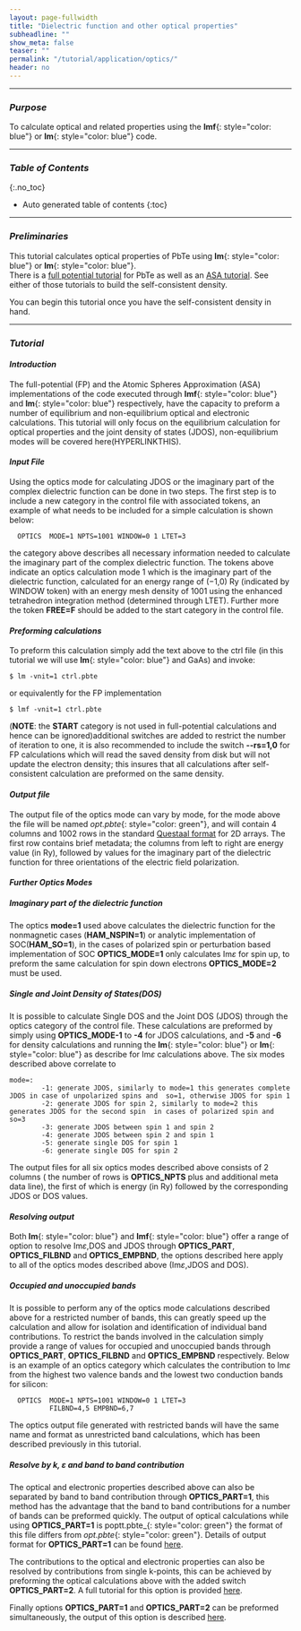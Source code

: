 ```yaml
---
layout: page-fullwidth
title: "Dielectric function and other optical properties"
subheadline: ""
show_meta: false
teaser: ""
permalink: "/tutorial/application/optics/"
header: no
---
```


_____________________________________________________________

### _Purpose_

To calculate optical and related properties using the **lmf**{: style="color: blue"} or **lm**{: style="color: blue"} code.

_____________________________________________________________

### _Table of Contents_
{:.no_toc}
*  Auto generated table of contents
{:toc}  

_____________________________________________________________

### _Preliminaries_

This tutorial calculates optical properties of PbTe using **lm**{: style="color: blue"} or **lm**{: style="color: blue"}.  
There is a [full potential tutorial](/tutorial/lmf/lmf_pbte_tutorial/)
for PbTe as well as an [ASA tutorial](/tutorial/asa/lm_pbte_tutorial/).
See either of those tutorials to build the self-consistent density.

You can begin this tutorial once you have the self-consistent density in hand.

_____________________________________________________________

### _Tutorial_

#### _Introduction_

The full-potential (FP) and the Atomic Spheres Approximation (ASA) implementations of the code executed through  **lmf**{: style="color: blue"} and  **lm**{: style="color: blue"} respectively, have the capacity to preform a number of equilibrium and non-equilibrium optical and electronic calculations. This tutorial will only focus on the equilibrium calculation for optical properties and the joint density of states (JDOS), non-equilibrium modes will be covered here(HYPERLINKTHIS).

#### _Input File_

Using the optics mode for calculating JDOS or the imaginary part of the complex dielectric function  can be done in two steps. The first step is to include a new category in the control file with associated tokens, an example of what needs to be included for a simple calculation is shown below:

      OPTICS  MODE=1 NPTS=1001 WINDOW=0 1 LTET=3

the category above describes all necessary information needed to calculate the imaginary part of the complex dielectric function. The tokens above indicate an optics calculation mode 1 which is the imaginary part of the dielectric function, calculated for an energy range of (&minus;1,0) Ry (indicated by WINDOW token) with an energy mesh density of 1001 using the  enhanced tetrahedron integration method (determined through LTET). Further more the token **FREE=F** should be added to the start category in the control file.

#### _Preforming calculations_

To preform this calculation simply add the text above to the ctrl file (in this tutorial we will use **lm**{: style="color: blue"} and GaAs) and invoke:

    $ lm -vnit=1 ctrl.pbte

or equivalently for the FP implementation

    $ lmf -vnit=1 ctrl.pbte

(**NOTE**: the **START** category is not used in full-potential calculations and hence can be ignored)additional switches are added to restrict the number of iteration to one, it is also recommended to include the switch  **-\-rs=1,0** for FP calculations which will read the saved density from disk but will not update the electron density; this insures that all calculations after self-consistent calculation are preformed on the same density.

#### _Output file_

The output file of the optics mode can vary by mode, for the mode above the file will be named _opt.pbte_{: style="color: green"}, and will contain 4 columns and 1002 rows in the standard [Questaal format](/docs/input/data_format/#standard-data-formats-for-2d-arrays) for 2D arrays. The first row contains brief metadata; the columns from left to right are energy value (in Ry), followed by values for the imaginary part of the dielectric function for three orientations of the electric field polarization.

#### _Further Optics Modes_

##### _Imaginary part of the dielectric function_
The optics **mode=1** used above calculates the dielectric function for the nonmagnetic cases (**HAM\_NSPIN=1**) or analytic implementation of SOC(**HAM\_SO=1**), in the cases of polarized spin or perturbation based implementation of SOC **OPTICS_MODE=1** only calculates Im<i>&epsilon;</i> for spin up, to preform the same calculation for spin down electrons **OPTICS\_MODE=2** must be used.

##### _Single and Joint Density of States(DOS)_

It is possible to calculate  Single DOS and the Joint DOS (JDOS) through the optics category of the control file. These calculations are preformed by simply using **OPTICS_MODE-1** to **-4** for JDOS calculations, and **-5** and **-6** for density calculations and running the **lm**{: style="color: blue"} or **lm**{: style="color: blue"} as describe for Im<i>&epsilon;</i> calculations above.
The six modes described above correlate to

    mode=:
       		-1: generate JDOS, similarly to mode=1 this generates complete JDOS in case of unpolarized spins and  so=1, otherwise JDOS for spin 1
       		-2: generate JDOS for spin 2, similarly to mode=2 this generates JDOS for the second spin  in cases of polarized spin and so=3
       		-3: generate JDOS between spin 1 and spin 2
       		-4: generate JDOS between spin 2 and spin 1
       		-5: generate single DOS for spin 1
       		-6: generate single DOS for spin 2

The output files for all six optics modes described above  consists of 2 columns ( the number of rows is **OPTICS_NPTS** plus and additional meta data line), the first of which is energy (in Ry) followed by the corresponding JDOS or DOS values.

#### _Resolving output_
Both **lm**{: style="color: blue"} and **lmf**{: style="color: blue"} offer a range of option to resolve Im<i>&epsilon;</i>,DOS and JDOS through **OPTICS_PART**, **OPTICS_FILBND** and **OPTICS_EMPBND**, the options described here apply to all of the optics modes described above (Im<i>&epsilon;</i>,JDOS and DOS).

##### _Occupied and unoccupied bands_

It is possible to perform any of the optics mode calculations described above for a restricted number of bands, this can greatly speed up the calculation and allow for isolation and identification of individual band contributions. To restrict the bands involved in the calculation simply provide a range of values for occupied and unoccupied bands through **OPTICS_PART**, **OPTICS_FILBND** and **OPTICS_EMPBND** respectively. Below is an example of an optics category which calculates the contribution to  Im<i>&epsilon;</i> from the highest two valence bands and the lowest two conduction bands for silicon:

      OPTICS  MODE=1 NPTS=1001 WINDOW=0 1 LTET=3
              FILBND=4,5 EMPBND=6,7
              
The optics output file generated with restricted bands will have the same name and format as unrestricted band calculations, which has been described previously in this tutorial.

##### _Resolve by k, &epsilon; and band to band contribution_
The optical and electronic properties described above can also be separated by band to band contribution through **OPTICS_PART=1**, this method has the advantage that the band to band contributions for a number of bands can be preformed quickly. The output of optical calculations while using **OPTICS_PART=1** is poptt.pbte_{: style="color: green"} the format of this file differs from _opt.pbte_{: style="color: green"}. Details of output format for **OPTICS_PART=1** can be found [here](https://lordcephei.github.io//application/opt-part/).

The contributions to the optical and electronic properties can also be resolved by contributions from single k-points, this can be achieved by preforming the optical calculations above with the added switch **OPTICS_PART=2**. A full tutorial for this option is provided [here](https://lordcephei.github.io//application/opt-part/).

Finally options **OPTICS_PART=1** and **OPTICS_PART=2** can be preformed simultaneously, the output of this option is described [here](https://lordcephei.github.io//application/opt-part/).
